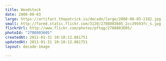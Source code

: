 ```yaml
---
title: Woodstock
date: 2008-08-03
large: https://artifact.thepatrick.io/decade/large/2008-08-03-2182.jpg
small: http://farm4.static.flickr.com/3120/2788803605_2cc39593fc_s.jpg
flickrUrl: http://www.flickr.com/photos/pftqg/2788803605/
photoId: "2788803605"
createdAt: 2011-01-31 10:10:12.881751
updatedAt: 2011-01-31 10:10:12.881751
layout: decade-image

---
```


